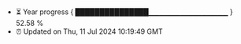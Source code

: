 - ⏳ Year progress { ███████████████▁▁▁▁▁▁▁▁▁▁▁▁▁▁▁ } 52.58 %
- ⏰ Updated on Thu, 11 Jul 2024 10:19:49 GMT

